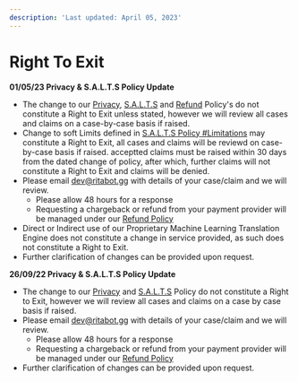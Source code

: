 ```yaml
---
description: 'Last updated: April 05, 2023'
---
```


# Right To Exit

**01/05/23 Privacy & S.A.L.T.S Policy Update**

* The change to our [Privacy](privacy-policy/), [S.A.L.T.S](s.a.l.t.s-policy/) and [Refund](refund-policy.md) Policy's do not constitute a Right to Exit unless stated, however we will review all cases and claims on a case-by-case basis if raised.&#x20;
* Change to soft Limits defined in [S.A.L.T.S Policy #Limitations](s.a.l.t.s-policy/#limitations) may constitute a Right to Exit, all cases and claims will be reviewd on case-by-case basis if raised. acceptted claims must be raised within 30 days from the dated change of policy, after which, further claims will not constitute a Right to Exit and claims will be denied.
* Please email dev@ritabot.gg with details of your case/claim and we will review.&#x20;
  * Please allow 48 hours for a response
  * Requesting a chargeback or refund from your payment provider will be managed under our [Refund Policy](refund-policy.md)
* Direct or Indirect use of our Proprietary Machine Learning Translation Engine does not constitute a change in service provided, as such does not constitute a Right to Exit.
* Further clarification of changes can be provided upon request.

**26/09/22 Privacy & S.A.L.T.S Policy Update**

* The change to our [Privacy](privacy-policy/) and [S.A.L.T.S](s.a.l.t.s-policy/) Policy do not constitute a Right to Exit, however we will review all cases and claims on a case by case basis if raised.&#x20;
* Please email dev@ritabot.gg with details of your case/claim and we will review.&#x20;
  * Please allow 48 hours for a response
  * Requesting a chargeback or refund from your payment provider will be managed under our [Refund Policy](refund-policy.md)
* Further clarification of changes can be provided upon request.

